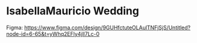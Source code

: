 # IsabellaMauricio Wedding

Figma: https://www.figma.com/design/9GUHfctuteOLAulTNFjSjS/Untitled?node-id=6-65&t=yWhq2EFly4jll7Lc-0
